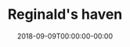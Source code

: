 ---
title: "Reginald's haven"
date: 2018-09-09T00:00:00-00:00
copyright: "Regi's haven"
description: "A port of the Grayscale theme to Hugo"

menu:
    # - {url: "/me", name: "About Me"}
    - {url: "https://startbootstrap.com/themes/grayscale/", name: "Original"}
---